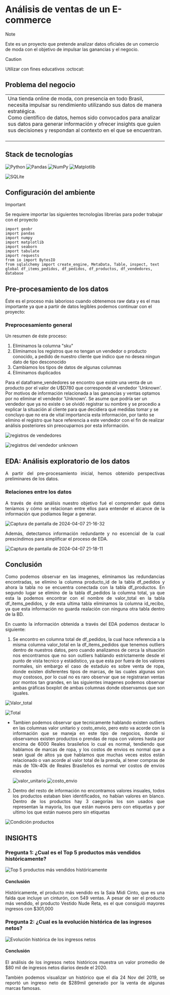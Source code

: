 <h1>Análisis de ventas de un E-commerce</h1>

> [!NOTE]
> Este es un proyecto que pretende analizar datos oficiales de un comercio de moda con el objetivo de impulsar las ganancias y el negocio. <br>

> [!CAUTION]
> Utilizar con fines educativos :octocat:

<h2>Problema del negocio</h2>

<table><tr><td> 
  Una tienda online de moda, con presencia en todo Brasil, necesita impulsar su rendimiento utilizando sus datos de manera estratégica. <br>
  Como científico de datos, hemos sido convocados para analizar sus datos para generar información y ofrecer insights que guíen sus decisiones y respondan al   
  contexto en el que se encuentran. <br><br>
</td></tr></table>

<h2>Stack de tecnologías</h2>

![Python](https://img.shields.io/badge/python-3670A0?style=for-the-badge&logo=python&logoColor=ffdd54) ![Pandas](https://img.shields.io/badge/pandas-%23150458.svg?style=for-the-badge&logo=pandas&logoColor=white) ![NumPy](https://img.shields.io/badge/numpy-%23013243.svg?style=for-the-badge&logo=numpy&logoColor=white) ![Matplotlib](https://img.shields.io/badge/Matplotlib-%23ffffff.svg?style=for-the-badge&logo=Matplotlib&logoColor=black)

![SQLite](https://img.shields.io/badge/SQLite-07405E?style=for-the-badge&logo=sqlite&logoColor=white)

<h2>Configuración del ambiente</h2>

> [!IMPORTANT] 
> Se requiere importar las siguientes tecnologías librerías para poder trabajar con el proyecto
> ```
> import geobr
> import pandas
> import numpy
> import matplotlib
> import seaborn
> import tabulate
> import requests
> from io import BytesIO
> from sqlalchemy import create_engine, MetaData, Table, inspect, text
> global df_items_pedidos, df_pedidos, df_productos, df_vendedores, database
> ```

<h2>Pre-procesamiento de los datos</h2>

Éste es el proceso más laborioso cuando obtenemos raw data y es el mas importante ya que a partir de datos legibles podemos continuar con el proyecto:

<h3>Preprocesamiento general</h3>

Un resumen de éste proceso:
1. Eliminamos la columna "sku"
2. Eliminamos los registros que no tengan un vendedor o producto conocido, a pedido de nuestro cliente que indico que no desea ningun dato de tipo desconocido
3. Cambiamos los tipos de datos de algunas columnas
4. Eliminamos duplicados

<p> Para el dataframe_vendedores se encontro que existe una venta de un producto por el valor de U$D780 que corresponde al vendedor 'Unknown'. Por motivos de información relacionada a las ganancias y ventas optamos por no eliminar el vendedor 'Unknown'. Se asume que podría ser un vendedor que ya no existe o se olvidó registrar su nombre y se procedio a explicar la situación al cliente para que decidiera qué medidas tomar y se concluyo que no era de vital importancia esta información, por tanto se elimino el registro que hace referencia a este vendedor con el fin de realizar análisis posteriores sin preocuparnos por esta información.</p>

![registros de vendedores](https://github.com/pabloing93/store-sales-analysis/assets/146877817/3a9e591b-e310-4b42-bafa-509df56526ba)

![registros del vendedor unknown](https://github.com/pabloing93/store-sales-analysis/assets/146877817/4b31a2d1-07e2-4e1d-ac04-52d86bbf7381)


<h2>EDA: Análisis exploratorio de los datos</h2>

<p align="justify">A partir del pre-procesamiento inicial, hemos obtenido perspectivas preliminares de los datos.</p>

<h3>Relaciones entre los datos</h3>
<p align="justify">A través de éste análisis nuestro objetivo fué el comprender qué datos teníamos y cómo se relacionan entre ellos para entender el alcance de la información que podíamos llegar a generar. </p>

![Captura de pantalla de 2024-04-07 21-16-32](https://github.com/pabloing93/store-sales-analysis/assets/32267303/8ff26311-b218-4e7f-bfd2-064625cc60f1)

<p align="justify">Además, detectamos información redundante y no escencial de la cual prescindimos para simplificar el proceso de EDA.</p>

![Captura de pantalla de 2024-04-07 21-18-11](https://github.com/pabloing93/store-sales-analysis/assets/32267303/a5ac39b5-74d9-44f7-abbf-8894301b4868)



<h2>Conclusión</h2>

<p align="justify">Como podemos observar en las imagenes, eliminamos las redundancias encontradas, se elimino la columna producto_id de la tabla df_pedidos y ahora la tabla no se encuentra conectada con la tabla df_productos. En segundo lugar se elimino de la tabla df_pedidos la columna total, ya que esta la podemos encontrar con el nombre de valor_total en la tabla df_items_pedidos, y de esta ultima tabla eliminamos la columna id_recibo, ya que esta información no guarda realación con ninguna otra tabla dentro de la BD.</p>

<p align="justify">En cuanto la información obtenida a través del EDA podemos destacar lo siguiente:</p>


1. <p align="justify">Se encontro en columna total de df_pedidos, la cual hace referencia a la misma columna valor_total en la df_items_pedidos que tenemos outliers dentro de nuestros datos, pero cuando analizamos de cerca la situación nos encontramos que no son outliers hablando estrictamente desde el punto de vista tecnico y estádistico, ya que esta por fuera de los valores normales, sin embargo el caso de estaduio es sobre venta de ropa, donde existen disferentes tipos de marcas, de las cuales algunas son muy costosos, por lo cual no es raro observar que se registraran ventas por montos tan grandes, en las siguientes imagenes podemos observar ambas gráficas boxplot de ambas columnas donde observamos que son iguales.</p>

![Valor_total](https://github.com/pabloing93/store-sales-analysis/assets/146877817/d036db56-a070-4b3d-90ec-7700a7e49d97)

![Total](https://github.com/pabloing93/store-sales-analysis/assets/146877817/80c967d6-e1dc-4942-ae59-128e8c081193)

  * <p align="justify">Tambien podemos observar que tecnicamente hablando existen outliers en las columnas valor unitario y costo_envio, pero esto va acorde con la información que se maneja en este tipo de negocios, donde si observamos existen productos o prendas de ropa con valores hasta por encima de  6000 Reales brasileños lo cual es normal, tendiendo que hablamos de marcas de ropa, y los costos de envios es normal que a sean igual de altos ya que hablamos que muchas veces estos están relacionado o van acorde al valor total de la prenda, al tener compras de más de 10k-40k de Reales Brasileños es normal ver costos de envios elevados </p>

    ![valor_unitario](https://github.com/pabloing93/store-sales-analysis/assets/146877817/9e556716-134c-417a-abfa-1cdc641f8490)
    ![costo_envio](https://github.com/pabloing93/store-sales-analysis/assets/146877817/f72a89cd-b238-4e64-b043-750a1b0d1036)


2. <p align="justify">Dentro del resto de información no encontramos valores insuales, todos los productos estaban bien identificados, no habían valores en blanco. Dentro de los productos hay 3 caegorías los son usados que representan la mayoría, los que están nuevos pero con etiquetas y por ultimo los que están nuevos pero sin etiquetas</p>

![Condición productos](https://github.com/pabloing93/store-sales-analysis/assets/146877817/81ef54f4-079d-4377-8b16-e8e6cd83aba9)

<h2>INSIGHTS</h2>

<h3>Pregunta 1: ¿Cual es el Top 5 productos más vendidos históricamente?</h3>

![Top 5 productos más vendidos históricamente](https://github.com/pabloing93/store-sales-analysis/assets/146877817/f85ecbc6-9a5c-46ec-b6da-dd9adc022767)

<h4>Conclusión</h4>

<p align="justify">Históricamente, el producto más vendido es la Saia Midi Cinto, que es una falda que incluye un cinturón, con 549 ventas. A pesar de ser el producto más vendido, el producto Vestido Nude Reta, es el que consiguió mayores ingresos con $301,000 </p>

<h3>Pregunta 2: ¿Cual es la evolución histórica de las ingresos netos?</h3>

![Evolución histórica de los ingresos netos](https://github.com/pabloing93/store-sales-analysis/assets/146877817/ddd0896b-e600-4524-983c-ade45df4cb8c)

<h4>Conclusión</h4>

<p align="justify">El análisis de los ingresos netos históricos muestra un valor promedio de $80 mil de ingresos netos diarios desde el 2020.</p>

<p align="justify">También podemos visualizar un histórico que el día 24 Nov del 2019, se reportó un ingreso neto de $289mil generado por la venta de algunas marcas famosas.</p>




